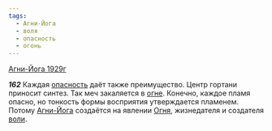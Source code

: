 ```yaml
---
tags:
  - Агни-Йога
  - воля
  - опасность
  - огонь
---
```


[Агни-Йога 1929г](https://127.0.0.1:4002/agni/1929)

___162___
Каждая [опасность](../../../tags/#опасность) даёт также преимущество. Центр гортани приносит синтез. Так меч закаляется в [огне](../../../tags/#огонь). Конечно, каждое пламя опасно, но тонкость формы восприятия утверждается пламенем. Потому [Агни-Йога](../../../tags/#Агни-Йога) создаётся на явлении [Огня](../../../tags/#огонь), жизнедателя и создателя [воли](../../../tags/#воля).